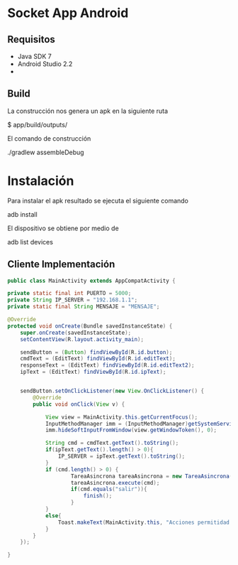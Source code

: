 
# Socket App Android
## Requisitos

- Java SDK 7
- Android Studio 2.2
-
## Build

La construcción nos genera un apk en la siguiente ruta

$ app/build/outputs/

El comando de construcción

./gradlew assembleDebug


# Instalación  

Para instalar el apk resultado se ejecuta el siguiente comando

adb install <device>

El dispositivo se obtiene por medio de

adb list devices


## Cliente Implementación

```java
public class MainActivity extends AppCompatActivity {

private static final int PUERTO = 5000;
private String IP_SERVER = "192.168.1.1";
private static final String MENSAJE = "MENSAJE";

@Override
protected void onCreate(Bundle savedInstanceState) {
    super.onCreate(savedInstanceState);
    setContentView(R.layout.activity_main);

    sendButton = (Button) findViewById(R.id.button);
    cmdText = (EditText) findViewById(R.id.editText);
    responseText = (EditText) findViewById(R.id.editText2);
    ipText = (EditText) findViewById(R.id.ipText);


    sendButton.setOnClickListener(new View.OnClickListener() {
        @Override
        public void onClick(View v) {

            View view = MainActivity.this.getCurrentFocus();
            InputMethodManager imm = (InputMethodManager)getSystemService(Context.INPUT_METHOD_SERVICE);
            imm.hideSoftInputFromWindow(view.getWindowToken(), 0);

            String cmd = cmdText.getText().toString();
            if(ipText.getText().length() > 0){
                IP_SERVER = ipText.getText().toString();
            }
            if (cmd.length() > 0) {
                    TareaAsincrona tareaAsincrona = new TareaAsincrona();
                    tareaAsincrona.execute(cmd);
                    if(cmd.equals("salir")){
                        finish();
                    }
            }
            else{
                Toast.makeText(MainActivity.this, "Acciones permitidad \"frase\" o \"libro\" ", Toast.LENGTH_SHORT).show();
            }
        }
    });

}
```
